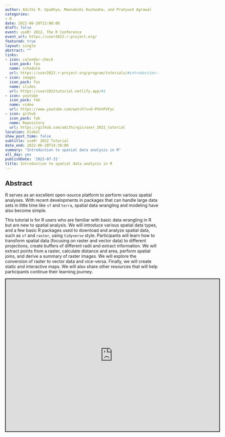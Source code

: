 ```yaml
---
author: Adithi R. Upadhya, Meenakshi Kushwaha, and Pratyush Agrawal
categories:
- R
date: 2022-06-20T13:00:00
draft: false
event: useR! 2022, The R Conference
event_url: https://user2022.r-project.org/
featured: true
layout: single
abstract: ""
links:
- icon: calendar-check
  icon_pack: fas
  name: schedule
  url: https://user2022.r-project.org/program/tutorials/#introduction-to-spatial-data-analysis-in-r
- icon: images
  icon_pack: fas
  name: slides
  url: https://user2022tutorial.netlify.app/#1
- icon: youtube
  icon_pack: fab
  name: video
  url: https://www.youtube.com/watch?v=O-PhVnFVFyc
- icon: github
  icon_pack: fab
  name: Repository
  url: https://github.com/adithirgis/user_2022_tutorial
location: Global
show_post_time: false
subtitle: useR! 2022 Tutorial
date_end: 2022-06-20T14:30:00
summary: "Introduction to spatial data analysis in R"
all_day: yes
publishDate: '2022-07-31'
title: Introduction to spatial data analysis in R
---
```



## Abstract

R serves as an excellent open-source platform to perform various spatial analyses. With recent developments in packages that can handle large data sets in little time like `sf` and `terra`, spatial data wrangling and modeling have also become simple.

This tutorial is for R users who are familiar with basic data wrangling in R but are new to spatial analysis. We will introduce various spatial data types, and a few basic R packages used to download and analyze spatial data, such as `sf` and `raster`, using `tidyverse` style. Participants will learn how to transform spatial data (focusing on raster and vector data) to different projections, create buffers of different radii and extract information. We will extract points from a raster, calculate distance and area, perform spatial joins, and derive a summary of raster images. We will explore the conversion of raster to vector data and vice-versa. Finally, we will create static and interactive maps. We will also share other resources that will help participants continue their learning journey.

<div class="shareagain" style="min-width:300px;margin:1em auto;">
<iframe src="https://user2022tutorial.netlify.app/#1" width="700" height="500" style="border:2px solid currentColor;" loading="lazy" allowfullscreen></iframe>
<script>fitvids('.shareagain', {players: 'iframe'});</script>
</div>
